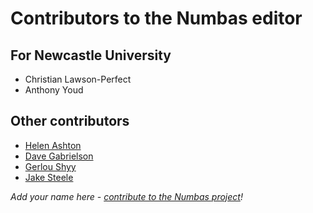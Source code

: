 # Contributors to the Numbas editor

## For Newcastle University

* Christian Lawson-Perfect
* Anthony Youd

## Other contributors

* [Helen Ashton](https://github.com/helenashton)
* [Dave Gabrielson](https://github.com/dgabrielson)
* [Gerlou Shyy](https://github.com/gerlou)
* [Jake Steele](https://github.com/jastee07)

*Add your name here - [contribute to the Numbas project](http://www.numbas.org.uk/contributing-to-numbas/)!*
